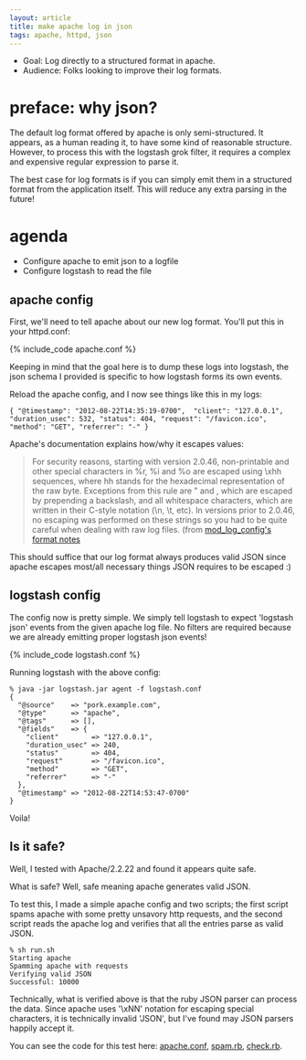 ```yaml
---
layout: article
title: make apache log in json
tags: apache, httpd, json
---
```


* Goal: Log directly to a structured format in apache.
* Audience: Folks looking to improve their log formats.

# preface: why json?

The default log format offered by apache is only semi-structured. It appears,
as a human reading it, to have some kind of reasonable structure. However, to
process this with the logstash grok filter, it requires a complex and expensive
regular expression to parse it.

The best case for log formats is if you can simply emit them in a structured
format from the application itself. This will reduce any extra parsing in the
future!

# agenda

* Configure apache to emit json to a logfile
* Configure logstash to read the file

## apache config

First, we'll need to tell apache about our new log format. You'll put this in
your httpd.conf:

{% include_code apache.conf %}

Keeping in mind that the goal here is to dump these logs into logstash, the
json schema I provided is specific to how logstash forms its own events.

Reload the apache config, and I now see things like this in my logs:

    { "@timestamp": "2012-08-22T14:35:19-0700",  "client": "127.0.0.1", "duration_usec": 532, "status": 404, "request": "/favicon.ico", "method": "GET", "referrer": "-" }

Apache's documentation explains how/why it escapes values:

> For security reasons, starting with version 2.0.46, non-printable and other
> special characters in %r, %i and %o are escaped using \xhh sequences, where hh
> stands for the hexadecimal representation of the raw byte. Exceptions from this
> rule are " and \, which are escaped by prepending a backslash, and all
> whitespace characters, which are written in their C-style notation (\n, \t,
> etc). In versions prior to 2.0.46, no escaping was performed on these strings
> so you had to be quite careful when dealing with raw log files.
> (from [mod_log_config's format
  notes](http://httpd.apache.org/docs/2.2/mod/mod_log_config.html#format-notes)

This should suffice that our log format always produces valid JSON since apache
escapes most/all necessary things JSON requires to be escaped :)

## logstash config

The config now is pretty simple. We simply tell logstash to expect 'logstash
json' events from the given apache log file. No filters are required because
we are already emitting proper logstash json events!

{% include_code logstash.conf %}

Running logstash with the above config:

    % java -jar logstash.jar agent -f logstash.conf
    {
      "@source"    => "pork.example.com",
      "@type"      => "apache",
      "@tags"      => [],
      "@fields"    => {
        "client"        => "127.0.0.1",
        "duration_usec" => 240,
        "status"        => 404,
        "request"       => "/favicon.ico",
        "method"        => "GET",
        "referrer"      => "-"
      },
      "@timestamp" => "2012-08-22T14:53:47-0700"
    }

Voila!

## Is it safe?

Well, I tested with Apache/2.2.22 and found it appears quite safe. 

What is safe? Well, safe meaning apache generates valid JSON.

To test this, I made a simple apache config and two scripts; the first script
spams apache with some pretty unsavory http requests, and the second script
reads the apache log and verifies that all the entries parse as valid JSON.

    % sh run.sh
    Starting apache
    Spamming apache with requests
    Verifying valid JSON
    Successful: 10000

Technically, what is verified above is that the ruby JSON parser can process
the data. Since apache uses '\xNN' notation for escaping special characters,
it is technically invalid 'JSON', but I've found may JSON parsers happily
accept it.

You can see the code for this test here: [apache.conf](test/apache.conf),
[spam.rb](test/spam.rb), [check.rb](test/check.rb).
